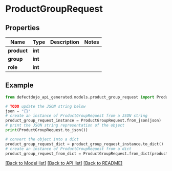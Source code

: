 # ProductGroupRequest


## Properties

Name | Type | Description | Notes
------------ | ------------- | ------------- | -------------
**product** | **int** |  | 
**group** | **int** |  | 
**role** | **int** |  | 

## Example

```python
from defectdojo_api_generated.models.product_group_request import ProductGroupRequest

# TODO update the JSON string below
json = "{}"
# create an instance of ProductGroupRequest from a JSON string
product_group_request_instance = ProductGroupRequest.from_json(json)
# print the JSON string representation of the object
print(ProductGroupRequest.to_json())

# convert the object into a dict
product_group_request_dict = product_group_request_instance.to_dict()
# create an instance of ProductGroupRequest from a dict
product_group_request_from_dict = ProductGroupRequest.from_dict(product_group_request_dict)
```
[[Back to Model list]](../README.md#documentation-for-models) [[Back to API list]](../README.md#documentation-for-api-endpoints) [[Back to README]](../README.md)


